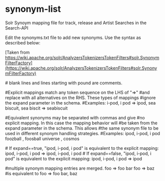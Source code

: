 synonym-list
============

Solr Synoym mapping file for track, release and Artist Searches in the Search-API

Edit the synonyms.txt file to add new synonyms. Use the syntax as described below:

[Taken from https://wiki.apache.org/solr/AnalyzersTokenizersTokenFilters#solr.SynonymFilterFactory](https://wiki.apache.org/solr/AnalyzersTokenizersTokenFilters#solr.SynonymFilterFactory)

\# blank lines and lines starting with pound are comments.

\#Explicit mappings match any token sequence on the LHS of "=>"
\#and replace with all alternatives on the RHS.  These types of mappings
\#ignore the expand parameter in the schema.
\#Examples:
i-pod, i pod => ipod,
sea biscuit, sea biscit => seabiscuit

\#Equivalent synonyms may be separated with commas and give
\#no explicit mapping.  In this case the mapping behavior will
\#be taken from the expand parameter in the schema.  This allows
\#the same synonym file to be used in different synonym handling strategies.
\#Examples:
ipod, i-pod, i pod
foozball , foosball
universe , cosmos

\# If expand==true, "ipod, i-pod, i pod" is equivalent to the explicit mapping:
ipod, i-pod, i pod => ipod, i-pod, i pod
\# If expand==false, "ipod, i-pod, i pod" is equivalent to the explicit mapping:
ipod, i-pod, i pod => ipod

\#multiple synonym mapping entries are merged.
foo => foo bar
foo => baz
\#is equivalent to
foo => foo bar, baz
